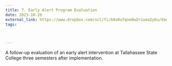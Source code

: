```yaml
---
title: 7. Early Alert Program Evaluation
date: 2023-10-26
external_link: https://www.dropbox.com/scl/fi/b8o8u7qne0w2riuea2y6u/dan-beugnet-pathways-evaluation-report-2023.pdf?rlkey=jxiicii4pnn08wx8agls1v4dm&st=48tdup9s&dl=0
tags:
  


---
```


A follow-up evaluation of an early alert intervention at Tallahassee State College three semesters after implementation.

<!--more-->
